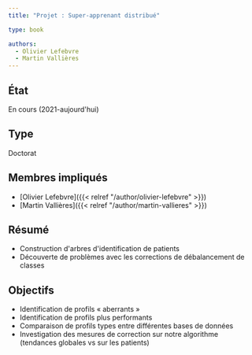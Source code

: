 ```yaml
---
title: "Projet : Super-apprenant distribué"

type: book

authors:
  - Olivier Lefebvre
  - Martin Vallières
---
```


## État

En cours (2021-aujourd'hui)

## Type

Doctorat

## Membres impliqués

- [Olivier Lefebvre]({{< relref "/author/olivier-lefebvre" >}})
- [Martin Vallières]({{< relref "/author/martin-vallieres" >}})

## Résumé

- Construction d'arbres d'identification de patients
- Découverte de problèmes avec les corrections de débalancement de classes

## Objectifs

- Identification de profils « aberrants »
- Identification de profils plus performants
- Comparaison de profils types entre différentes bases de données
- Investigation des mesures de correction sur notre algorithme (tendances globales vs sur les patients)
